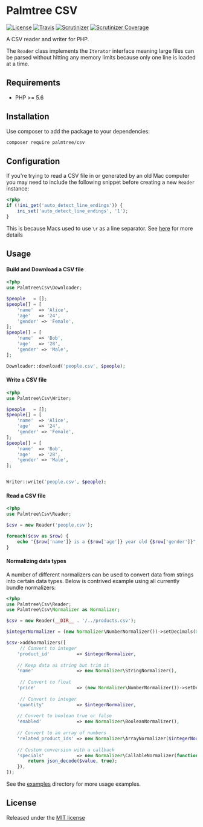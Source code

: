# Palmtree CSV

[![License](http://img.shields.io/packagist/l/palmtree/canonical-url-bundle.svg)](LICENSE)
[![Travis](https://img.shields.io/travis/palmtreephp/csv.svg)](https://travis-ci.org/palmtreephp/csv)
[![Scrutinizer](https://img.shields.io/scrutinizer/g/palmtreephp/csv.svg)](https://scrutinizer-ci.com/g/palmtreephp/csv/)
[![Scrutinizer Coverage](https://img.shields.io/scrutinizer/coverage/g/palmtreephp/csv.svg)](https://scrutinizer-ci.com/g/palmtreephp/csv/)

A CSV reader and writer for PHP.

The `Reader` class implements the `Iterator` interface meaning large files can be parsed
without hitting any memory limits because only one line is loaded at a time.

## Requirements
* PHP >= 5.6

## Installation

Use composer to add the package to your dependencies:
```bash
composer require palmtree/csv
```

## Configuration

If you're trying to read a CSV file in or generated by an old Mac computer you may need to include
the following snippet before creating a new `Reader` instance:

```php
<?php
if (!ini_get('auto_detect_line_endings')) {
    ini_set('auto_detect_line_endings', '1');
}
```

This is because Macs used to use `\r` as a line separator. See [here](http://php.net/manual/en/function.fgetcsv.php#refsect1-function.fgetcsv-returnvalues) for more details

## Usage

#### Build and Download a CSV file
```php
<?php
use Palmtree\Csv\Downloader;

$people   = [];
$people[] = [
    'name'  => 'Alice',
    'age'   => '24',
    'gender' => 'Female',
];
$people[] = [
    'name'  => 'Bob',
    'age'   => '28',
    'gender' => 'Male',
];

Downloader::download('people.csv', $people);
```

#### Write a CSV file

```php
<?php
use Palmtree\Csv\Writer;

$people   = [];
$people[] = [
    'name'  => 'Alice',
    'age'   => '24',
    'gender' => 'Female',
];
$people[] = [
    'name'  => 'Bob',
    'age'   => '28',
    'gender' => 'Male',
];


Writer::write('people.csv', $people);
```

#### Read a CSV file
```php
<?php
use Palmtree\Csv\Reader;

$csv = new Reader('people.csv');

foreach($csv as $row) {
	echo "{$row['name']} is a {$row['age']} year old {$row['gender']}";
}
```

#### Normalizing data types

A number of different normalizers can be used to convert data from strings into certain data types.
Below is contrived example using all currently bundle normalizers:
```php
<?php
use Palmtree\Csv\Reader;
use Palmtree\Csv\Normalizer as Normalizer;

$csv = new Reader(__DIR__ . '/../products.csv');

$integerNormalizer = (new Normalizer\NumberNormalizer())->setDecimals(0);

$csv->addNormalizers([
     // Convert to integer
    'product_id'          => $integerNormalizer,
    
    // Keep data as string but trim it
    'name'                => new Normalizer\StringNormalizer(),
     
     // Convert to float
    'price'               => (new Normalizer\NumberNormalizer())->setDecimals(4),
     
     // Convert to integer
    'quantity'            => $integerNormalizer,
    
    // Convert to boolean true or false
    'enabled'             => new Normalizer\BooleanNormalizer(),
    
    // Convert to an array of numbers
    'related_product_ids' => new Normalizer\ArrayNormalizer($integerNormalizer),
    
    // Custom conversion with a callback
    'specials'            => new Normalizer\CallableNormalizer(function ($value) {
        return json_decode($value, true);
    }),
]);
```

See the [examples](examples) directory for more usage examples.

## License

Released under the [MIT license](LICENSE)
